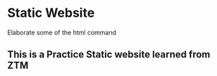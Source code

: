 # Static Website

Elaborate some of the html command


## This is a Practice Static website learned from ZTM

